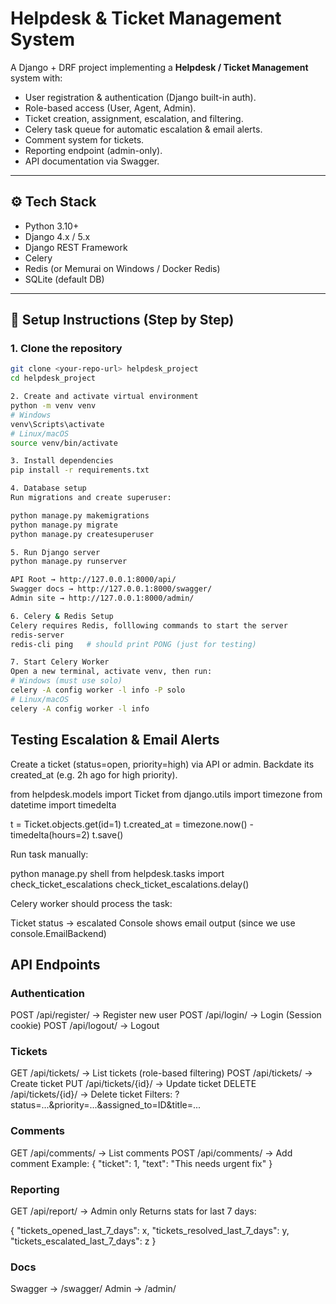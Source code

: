 # Helpdesk & Ticket Management System

A Django + DRF project implementing a **Helpdesk / Ticket Management** system with:
- User registration & authentication (Django built-in auth).
- Role-based access (User, Agent, Admin).
- Ticket creation, assignment, escalation, and filtering.
- Celery task queue for automatic escalation & email alerts.
- Comment system for tickets.
- Reporting endpoint (admin-only).
- API documentation via Swagger.

---

## ⚙️ Tech Stack
- Python 3.10+
- Django 4.x / 5.x
- Django REST Framework
- Celery
- Redis (or Memurai on Windows / Docker Redis)
- SQLite (default DB)

---

## 🚀 Setup Instructions (Step by Step)

### 1. Clone the repository
```bash
git clone <your-repo-url> helpdesk_project
cd helpdesk_project

2. Create and activate virtual environment
python -m venv venv
# Windows
venv\Scripts\activate
# Linux/macOS
source venv/bin/activate

3. Install dependencies
pip install -r requirements.txt

4. Database setup
Run migrations and create superuser:

python manage.py makemigrations
python manage.py migrate
python manage.py createsuperuser

5. Run Django server
python manage.py runserver

API Root → http://127.0.0.1:8000/api/
Swagger docs → http://127.0.0.1:8000/swagger/
Admin site → http://127.0.0.1:8000/admin/

6. Celery & Redis Setup
Celery requires Redis, folllowing commands to start the server
redis-server
redis-cli ping   # should print PONG (just for testing)

7. Start Celery Worker
Open a new terminal, activate venv, then run:
# Windows (must use solo)
celery -A config worker -l info -P solo
# Linux/macOS
celery -A config worker -l info
```
## Testing Escalation & Email Alerts

Create a ticket (status=open, priority=high) via API or admin.
Backdate its created_at (e.g. 2h ago for high priority).

from helpdesk.models import Ticket
from django.utils import timezone
from datetime import timedelta

t = Ticket.objects.get(id=1)
t.created_at = timezone.now() - timedelta(hours=2)
t.save()


Run task manually:

python manage.py shell
from helpdesk.tasks import check_ticket_escalations
check_ticket_escalations.delay()

Celery worker should process the task:

Ticket status → escalated
Console shows email output (since we use console.EmailBackend)

## API Endpoints
### Authentication

POST /api/register/ → Register new user
POST /api/login/ → Login (Session cookie)
POST /api/logout/ → Logout

### Tickets

GET /api/tickets/ → List tickets (role-based filtering)
POST /api/tickets/ → Create ticket
PUT /api/tickets/{id}/ → Update ticket
DELETE /api/tickets/{id}/ → Delete ticket
Filters: ?status=...&priority=...&assigned_to=ID&title=...

### Comments

GET /api/comments/ → List comments
POST /api/comments/ → Add comment
Example:
{ "ticket": 1, "text": "This needs urgent fix" }

### Reporting

GET /api/report/ → Admin only
Returns stats for last 7 days:

{
  "tickets_opened_last_7_days": x,
  "tickets_resolved_last_7_days": y,
  "tickets_escalated_last_7_days": z
}

### Docs
Swagger → /swagger/
Admin → /admin/
